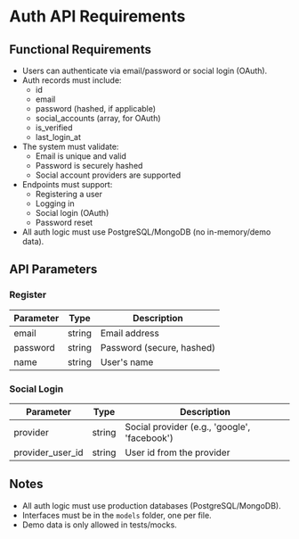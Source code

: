# Auth API Requirements

## Functional Requirements

- Users can authenticate via email/password or social login (OAuth).
- Auth records must include:
  - id
  - email
  - password (hashed, if applicable)
  - social_accounts (array, for OAuth)
  - is_verified
  - last_login_at
- The system must validate:
  - Email is unique and valid
  - Password is securely hashed
  - Social account providers are supported
- Endpoints must support:
  - Registering a user
  - Logging in
  - Social login (OAuth)
  - Password reset
- All auth logic must use PostgreSQL/MongoDB (no in-memory/demo data).

## API Parameters

### Register

| Parameter | Type   | Description               |
| --------- | ------ | ------------------------- |
| email     | string | Email address             |
| password  | string | Password (secure, hashed) |
| name      | string | User's name               |

### Social Login

| Parameter        | Type   | Description                                  |
| ---------------- | ------ | -------------------------------------------- |
| provider         | string | Social provider (e.g., 'google', 'facebook') |
| provider_user_id | string | User id from the provider                    |

## Notes

- All auth logic must use production databases (PostgreSQL/MongoDB).
- Interfaces must be in the `models` folder, one per file.
- Demo data is only allowed in tests/mocks.
